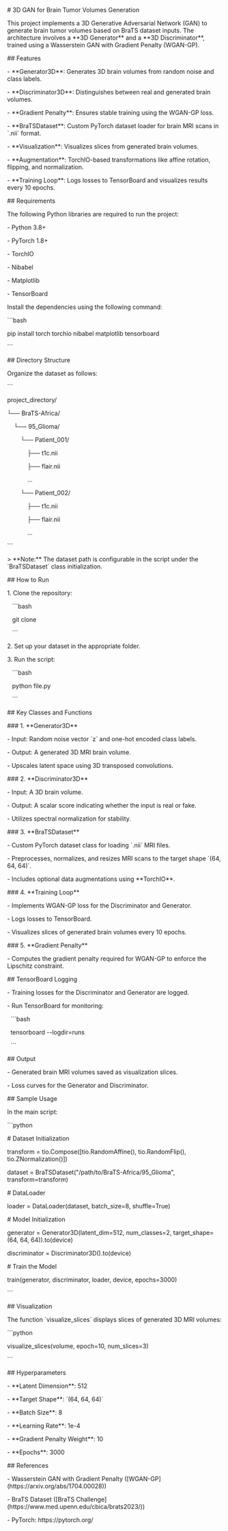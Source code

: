 \# 3D GAN for Brain Tumor Volumes Generation

This project implements a 3D Generative Adversarial Network (GAN) to generate brain tumor volumes based on BraTS dataset inputs. The architecture involves a \*\*3D Generator\*\* and a \*\*3D Discriminator\*\*, trained using a Wasserstein GAN with Gradient Penalty (WGAN-GP).

\## Features

\- \*\*Generator3D\*\*: Generates 3D brain volumes from random noise and class labels.

\- \*\*Discriminator3D\*\*: Distinguishes between real and generated brain volumes.

\- \*\*Gradient Penalty\*\*: Ensures stable training using the WGAN-GP loss.

\- \*\*BraTSDataset\*\*: Custom PyTorch dataset loader for brain MRI scans in \`.nii\` format.

\- \*\*Visualization\*\*: Visualizes slices from generated brain volumes.

\- \*\*Augmentation\*\*: TorchIO-based transformations like affine rotation, flipping, and normalization.

\- \*\*Training Loop\*\*: Logs losses to TensorBoard and visualizes results every 10 epochs.

\## Requirements

The following Python libraries are required to run the project:

\- Python 3.8+

\- PyTorch 1.8+

\- TorchIO

\- Nibabel

\- Matplotlib

\- TensorBoard

Install the dependencies using the following command:

\`\`\`bash

pip install torch torchio nibabel matplotlib tensorboard

\`\`\`

\## Directory Structure

Organize the dataset as follows:

\`\`\`

project\_directory/

└── BraTS-Africa/

    └── 95\_Glioma/

        └── Patient\_001/

            ├── t1c.nii

            ├── flair.nii

            ...

        └── Patient\_002/

            ├── t1c.nii

            ├── flair.nii

            ...

\`\`\`

\> \*\*Note:\*\* The dataset path is configurable in the script under the \`BraTSDataset\` class initialization.

\## How to Run

1\. Clone the repository:

   \`\`\`bash

   git clone

   \`\`\`

2\. Set up your dataset in the appropriate folder.

3\. Run the script:

   \`\`\`bash

   python file.py

   \`\`\`

\## Key Classes and Functions

\### 1. \*\*Generator3D\*\*

\- Input: Random noise vector \`z\` and one-hot encoded class labels.

\- Output: A generated 3D MRI brain volume.

\- Upscales latent space using 3D transposed convolutions.

\### 2. \*\*Discriminator3D\*\*

\- Input: A 3D brain volume.

\- Output: A scalar score indicating whether the input is real or fake.

\- Utilizes spectral normalization for stability.

\### 3. \*\*BraTSDataset\*\*

\- Custom PyTorch dataset class for loading \`.nii\` MRI files.

\- Preprocesses, normalizes, and resizes MRI scans to the target shape \`(64, 64, 64)\`.

\- Includes optional data augmentations using \*\*TorchIO\*\*.

\### 4. \*\*Training Loop\*\*

\- Implements WGAN-GP loss for the Discriminator and Generator.

\- Logs losses to TensorBoard.

\- Visualizes slices of generated brain volumes every 10 epochs.

\### 5. \*\*Gradient Penalty\*\*

\- Computes the gradient penalty required for WGAN-GP to enforce the Lipschitz constraint.

\## TensorBoard Logging

\- Training losses for the Discriminator and Generator are logged.

\- Run TensorBoard for monitoring:

  \`\`\`bash

  tensorboard --logdir=runs

  \`\`\`

\## Output

\- Generated brain MRI volumes saved as visualization slices.

\- Loss curves for the Generator and Discriminator.

\## Sample Usage

In the main script:

\`\`\`python

\# Dataset Initialization

transform = tio.Compose(\[tio.RandomAffine(), tio.RandomFlip(), tio.ZNormalization()])

dataset = BraTSDataset("/path/to/BraTS-Africa/95\_Glioma", transform=transform)

\# DataLoader

loader = DataLoader(dataset, batch\_size=8, shuffle=True)

\# Model Initialization

generator = Generator3D(latent\_dim=512, num\_classes=2, target\_shape=(64, 64, 64)).to(device)

discriminator = Discriminator3D().to(device)

\# Train the Model

train(generator, discriminator, loader, device, epochs=3000)

\`\`\`

\## Visualization

The function \`visualize\_slices\` displays slices of generated 3D MRI volumes:

\`\`\`python

visualize\_slices(volume, epoch=10, num\_slices=3)

\`\`\`

\## Hyperparameters

\- \*\*Latent Dimension\*\*: 512

\- \*\*Target Shape\*\*: \`(64, 64, 64)\`

\- \*\*Batch Size\*\*: 8

\- \*\*Learning Rate\*\*: 1e-4

\- \*\*Gradient Penalty Weight\*\*: 10

\- \*\*Epochs\*\*: 3000

\## References

\- Wasserstein GAN with Gradient Penalty (\[WGAN-GP]\(https\://arxiv.org/abs/1704.00028))

\- BraTS Dataset (\[BraTS Challenge]\(https\://www\.med.upenn.edu/cbica/brats2023/))

\- PyTorch: https\://pytorch.org/
